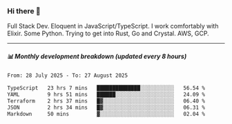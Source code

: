 ### Hi there 👋

Full Stack Dev. Eloquent in JavaScript/TypeScript. I work comfortably with Elixir. Some Python. Trying to get into Rust, Go and Crystal. AWS, GCP.

***

##### 📊 Monthly development breakdown (updated every 8 hours)

<!--START_SECTION:waka-->

```txt
From: 28 July 2025 - To: 27 August 2025

TypeScript   23 hrs 7 mins   ██████████████░░░░░░░░░░░   56.54 %
YAML         9 hrs 51 mins   ██████░░░░░░░░░░░░░░░░░░░   24.09 %
Terraform    2 hrs 37 mins   █▓░░░░░░░░░░░░░░░░░░░░░░░   06.40 %
JSON         2 hrs 34 mins   █▓░░░░░░░░░░░░░░░░░░░░░░░   06.31 %
Markdown     50 mins         ▓░░░░░░░░░░░░░░░░░░░░░░░░   02.04 %
```

<!--END_SECTION:waka-->
